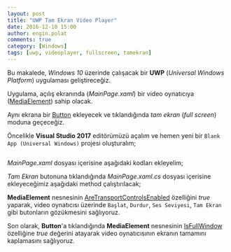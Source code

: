 ```yaml
---
layout: post
title: "UWP Tam Ekran Video Player"
date: 2016-12-10 15:00
author: engin.polat
comments: true
category: [Windows]
tags: [uwp, videoplayer, fullscreen, tamekran]
---
```

Bu makalede, *Windows 10* üzerinde çalışacak bir **UWP** (*Universal Windows Platform*) uygulaması geliştireceğiz.

Uygulama, açılış ekranında (*MainPage.xaml*) bir video oynatıcıya (<a href="https://docs.microsoft.com/uwp/api/Windows.UI.Xaml.Controls.MediaElement" target="_blank">MediaElement</a>) sahip olacak.

Aynı ekrana bir <a href="https://msdn.microsoft.com/library/system.windows.controls.button" target="_blank">Button</a> ekleyecek ve tıklandığında *tam ekran* (*full screen*) moduna geçeceğiz.

Öncelikle **Visual Studio 2017** editörümüzü açalım ve hemen yeni bir <code>Blank App (Universal Windows)</code> projesi oluşturalım;

<img class="lazy img-responsive" data-src="/assets/uploads/2016/12/FullScreenMediaPlayer-0.png" />

*MainPage.xaml* dosyası içerisine aşağıdaki kodları ekleyelim;

<script src="https://gist.github.com/polatengin/0ca220b55bd315d9b15cb03ce7a4ab21.js?file=MainPage.xaml"></script>

*Tam Ekran* butonuna tıklandığında *MainPage.xaml.cs* dosyası içerisine ekleyeceğimiz aşağıdaki method çalıştırılacak;

<script src="https://gist.github.com/polatengin/0ca220b55bd315d9b15cb03ce7a4ab21.js?file=MainPage.xaml.cs"></script>

**MediaElement** nesnesinin <a href="https://docs.microsoft.com/uwp/api/windows.ui.xaml.controls.mediaelement#Windows_UI_Xaml_Controls_MediaElement_AreTransportControlsEnabled" target="_blank">AreTransportControlsEnabled</a> özelliğini *true* yaparak, video oynatıcısı üzerinde <code>Başlat</code>, <code>Durdur</code>, <code>Ses Seviyesi</code>, <code>Tam Ekran</code> gibi butonların gözükmesini sağlıyoruz.

Son olarak, **Button**'a tıklandığında **MediaElement** nesnesinin <a href="https://docs.microsoft.com/uwp/api/Windows.UI.Xaml.Controls.MediaElement#Windows_UI_Xaml_Controls_MediaElement_IsFullWindow" target="_blank">IsFullWindow</a> özelliğine *true* değerini atayarak video oynatıcısının ekranın tamamını kaplamasını sağlıyoruz.